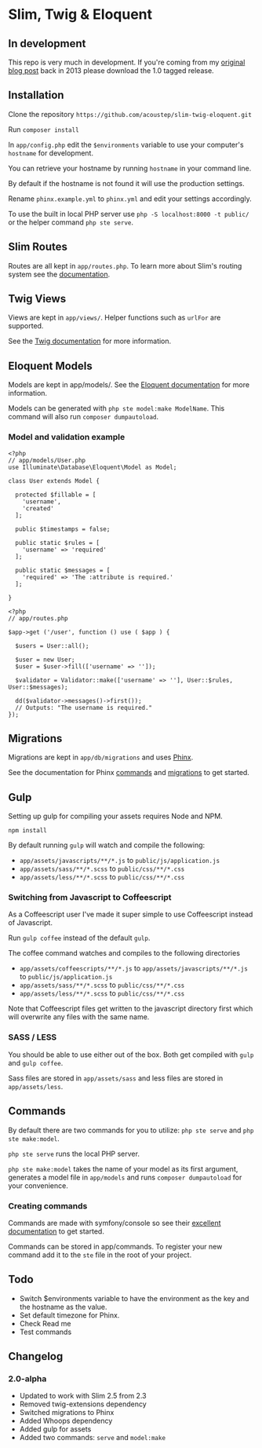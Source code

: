 # Slim, Twig & Eloquent

## In development

This repo is very much in development.  If you're coming from my [original blog post](http://fullstackstanley.com/read/using-eloquent-twig-and-slim-php) back in 2013 please download the 1.0 tagged release.

## Installation

Clone the repository ```https://github.com/acoustep/slim-twig-eloquent.git```

Run ```composer install```

In ```app/config.php``` edit the ```$environments``` variable to use your computer's ```hostname``` for development.  

You can retrieve your hostname by running ```hostname``` in your command line.

By default if the hostname is not found it will use the production settings.

Rename ```phinx.example.yml``` to ```phinx.yml``` and edit your settings accordingly.

To use the built in local PHP server use ```php -S localhost:8000 -t public/``` or the helper command ```php ste serve```.

## Slim Routes

Routes are all kept in ```app/routes.php```. To learn more about Slim's routing system see the [documentation](http://docs.slimframework.com/).

## Twig Views

Views are kept in ```app/views/```. Helper functions such as ```urlFor``` are supported. 

See the [Twig documentation](http://twig.sensiolabs.org/documentation) for more information.

## Eloquent Models

Models are kept in app/models/.  See the [Eloquent documentation](http://laravel.com/docs/4.2/eloquent) for more information.

Models can be generated with ```php ste model:make ModelName```. This command will also run ```composer dumpautoload```.

### Model and validation example

```
<?php
// app/models/User.php
use Illuminate\Database\Eloquent\Model as Model;

class User extends Model {

  protected $fillable = [
    'username',
    'created'
  ];

  public $timestamps = false;

  public static $rules = [
    'username' => 'required'
  ];

  public static $messages = [
    'required' => 'The :attribute is required.'
  ];

}
```

```
<?php
// app/routes.php

$app->get ('/user', function () use ( $app ) {

  $users = User::all();

  $user = new User;
  $user = $user->fill(['username' => '']);

  $validator = Validator::make(['username' => ''], User::$rules, User::$messages);

  dd($validator->messages()->first());
  // Outputs: "The username is required."
});

```

## Migrations

Migrations are kept in ```app/db/migrations``` and uses [Phinx](https://github.com/robmorgan/phinx).

See the documentation for Phinx [commands](http://docs.phinx.org/en/latest/commands.html) and [migrations](http://docs.phinx.org/en/latest/commands.html#the-migrate-command) to get started.

## Gulp

Setting up gulp for compiling your assets requires Node and NPM.

```npm install```

By default running ```gulp``` will watch and compile the following:

* ```app/assets/javascripts/**/*.js``` to ```public/js/application.js```
* ```app/assets/sass/**/*.scss``` to ```public/css/**/*.css```
* ```app/assets/less/**/*.scss``` to ```public/css/**/*.css```

### Switching from Javascript to Coffeescript

As a Coffeescript user I've made it super simple to use Coffeescript instead of Javascript.

Run ```gulp coffee``` instead of the default ```gulp```.

The coffee command watches and compiles to the following directories

* ```app/assets/coffeescripts/**/*.js``` to ```app/assets/javascripts/**/*.js``` to ```public/js/application.js```
* ```app/assets/sass/**/*.scss``` to ```public/css/**/*.css```
* ```app/assets/less/**/*.scss``` to ```public/css/**/*.css```

Note that Coffeescript files get written to the javascript directory first which will overwrite any files with the same name.

### SASS / LESS

You should be able to use either out of the box.  Both get compiled with ```gulp``` and ```gulp coffee```.

Sass files are stored in ```app/assets/sass``` and less files are stored in ```app/assets/less```.

## Commands

By default there are two commands for you to utilize: ```php ste serve``` and ```php ste make:model```.

``php ste serve`` runs the local PHP server.

```php ste make:model``` takes the name of your model as its first argument, generates a model file in ```app/models``` and runs ```composer dumpautoload``` for your convenience.

### Creating commands

Commands are made with symfony/console so see their [excellent documentation](http://symfony.com/doc/current/components/console/introduction.html) to get started.

Commands can be stored in app/commands.  To register your new command add it to the ```ste``` file in the root of your project.

## Todo

* Switch $environments variable to have the environment as the key and the hostname as the value.
* Set default timezone for Phinx.
* Check Read me
* Test commands

## Changelog

### 2.0-alpha

* Updated to work with Slim 2.5 from 2.3
* Removed twig-extensions dependency
* Switched migrations to Phinx
* Added Whoops dependency
* Added gulp for assets
* Added two commands: ```serve``` and ```model:make```
